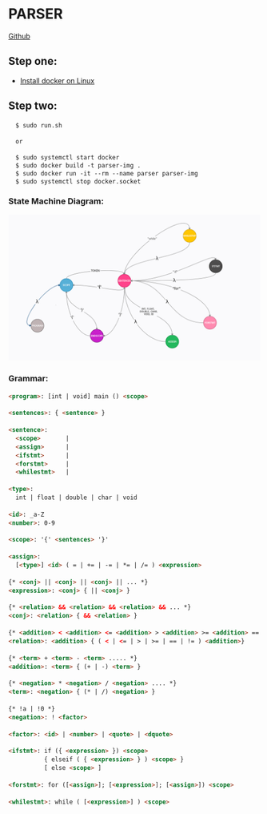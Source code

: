 # PARSER
[Github](https://github.com/csergen/SPRING-2021/tree/main/programming-language/parser02)

## Step one:
- [Install docker on Linux](https://docs.docker.com/engine/install/)

## Step two:
```console 
  $ sudo run.sh

  or

  $ sudo systemctl start docker
  $ sudo docker build -t parser-img .
  $ sudo docker run -it --rm --name parser parser-img
  $ sudo systemctl stop docker.socket
```

### State Machine Diagram:
![smd](res/sm.png)

### Grammar:
```html
<program>: [int | void] main () <scope>

<sentences>: { <sentence> }

<sentence>: 
  <scope>       |
  <assign>      |
  <ifstmt>      |
  <forstmt>     |
  <whilestmt>   |

<type>:
  int | float | double | char | void

<id>: _a-Z
<number>: 0-9

<scope>: '{' <sentences> '}'

<assign>:
  [<type>] <id> ( = | += | -= | *= | /= ) <expression>

{* <conj> || <conj> || <conj> || ... *}
<expression>: <conj> { || <conj> }

{* <relation> && <relation> && <relation> && ... *}
<conj>: <relation> { && <relation> }

{* <addition> < <addition> <= <addition> > <addition> >= <addition> == <addition> != <addition>  .... *}
<relation>: <addition> { ( < | <= | > | >= | == | != ) <addition>}

{* <term> + <term> - <term> ..... *}
<addition>: <term> { (+ | -) <term> }

{* <negation> * <negation> / <negation> .... *}
<term>: <negation> { (* | /) <negation> }

{* !a | !0 *}
<negation>: ! <factor>

<factor>: <id> | <number> | <quote> | <dquote> 

<ifstmt>: if ({ <expression> }) <scope>
          { elseif ( { <expression> } ) <scope> }
          [ else <scope> ]

<forstmt>: for ([<assign>]; [<expression>]; [<assign>]) <scope>

<whilestmt>: while ( [<expression>] ) <scope>
```